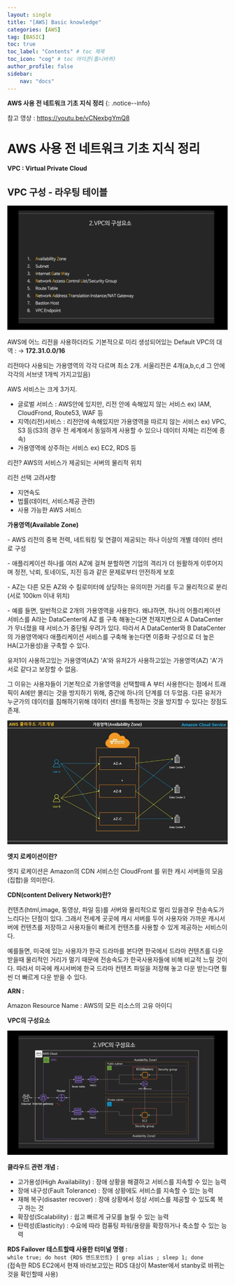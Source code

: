```yaml
---
layout: single
title: "[AWS] Basic knowledge"
categories: [AWS]
tag: [BASIC]
toc: true
toc_label: "Contents" # toc 제목
toc_icon: "cog" # toc 아이콘(톱니바퀴)
author_profile: false
sidebar:
    nav: "docs"
---
```




**AWS 사용 전 네트워크 기초 지식 정리** 
{: .notice--info}



참고 영상 : https://youtu.be/vCNexbgYmQ8



# AWS 사용 전 네트워크 기초 지식 정리

**VPC : Virtual Private Cloud**

## VPC 구성 - 라우팅 테이블

![youtu.be-FeYagEibtPE (1)](../../images/2022-10-24-AWS-Basic-knowledge/youtu.be-FeYagEibtPE%20(1).jpg)

AWS에 어느 리전을 사용하더라도 기본적으로 미리 생성되어있는 Default VPC의 대역 :
→ **172.31.0.0/16**



리전마다 사용되는 가용영역의 각각 다르며 최소 2개. 서울리전은 4개(a,b,c,d 그 안에 각각의 서브넷 1개씩 가지고있음)



AWS 서비스는 크게 3가지.

- 글로벌 서비스 : AWS안에 있지만, 리전 안에 속해있지 않는 서비스 
  ex) IAM, CloudFrond, Route53, WAF 등
- 지역(리전)서비스 : 리전안에 속해있지만 가용영역을 따르지 않는 서비스
  ex) VPC, S3 등(S3의 경우 전 세계에서 동일하게 사용할 수 있으나 데이터 자체는 리전에 종속)
- 가용영역에 상주하는 서비스
  ex) EC2, RDS 등

리전? AWS의 서비스가 제공되는 서버의 물리적 위치 



리전 선택 고려사항

- 지연속도
- 법률(데이터, 서비스제공 관련)
- 사용 가능한 AWS 서비스



**가용영역(Available Zone)**

\- AWS 리전의 중복 전력, 네트워킹 및 연결이 제공되는 하나 이상의 개별 데이터 센터로 구성

\- 애플리케이션 하나를 여러 AZ에 걸쳐 분할하면 기업의 격리가 더 원활하게 이루어지며 정전, 낙뢰, 토네이도, 지진 등과 같은 문제로부터 안전하게 보호

\-  AZ는 다른 모든 AZ와 수 킬로미터에 상당하는 유의미한 거리를 두고 물리적으로 분리(서로 100km 이내 위치)

\- 예를 들면, 일반적으로 2개의 가용영역을 사용한다. 왜냐하면, 하나의 어플리케이션 서비스를 A라는 DataCenter에 AZ 를 구축 해놓는다면 천재지변으로 A DataCenter가 무너졌을 때 서비스가 중단될 우려가 있다. 따라서 A DataCenter와 B DataCenter의 가용영역에다 애플리케이션 서비스를 구축해 놓는다면 이중화 구성으로 더 높은 HA(고가용성)을 구축할 수 있다. 

유저1이 사용하고있는 가용영역(AZ) 'A'와 유저2가 사용하고있는 가용영역(AZ) 'A'가 서로 같다고 보장할 수 없음.

그 이유는 사용자들이 기본적으로 가용영역을 선택할때 A 부터 사용한다는 점에서 트래픽이 A에만 몰리는 것을 방지하기 위해, 중간에 하나의 단계를 더 두었음. 다른 유저가 누군가의 데이터를 침해하기위해 데이터 센터를 특정하는 것을 방지할 수 있다는 장점도 존재.

![AWS-AZ](../../images/2022-10-24-AWS-Basic-knowledge/AWS-AZ.jpg)



**엣지 로케이션이란?**

엣지 로케이션은 Amazon의 CDN 서비스인 CloudFront 를 위한 캐시 서버들의 모음(집합)을 의미한다.

 

**CDN(content Delivery Network)란?**

컨텐츠(html,image, 동영상, 파일 등)를 서버와 물리적으로 멀리 있을경우 전송속도가 느리다는 단점이 있다. 그래서 전세계 곳곳에 캐시 서버를 두어 사용자와 가까운 캐시서버에 컨텐츠를 저장하고 사용자들이 빠르게 컨텐츠를 사용할 수 있게 제공하는 서비스이다.

예를들면, 미국에 있는 사용자가 한국 드라마를 본다면 한국에서 드라마 컨텐츠를 다운 받을때 물리적인 거리가 멀기 때문에 전송속도가 한국사용자들에 비해 비교적 느릴 것이다. 따라서 미국에 캐시서버에 한국 드라마 컨텐츠 파일을 저장해 놓고 다운 받는다면 훨씬 더 빠르게 다운 받을 수 있다.

 

**ARN :**

Amazon Resource Name : AWS의 모든 리소스의 고유 아이디



**VPC의 구성요소**

![youtu.be-FeYagEibtPE](../../images/2022-10-24-AWS-Basic-knowledge/youtu.be-FeYagEibtPE.jpg)



**클라우드 관련 개념 :**

- 고가용성(High Availability) : 장애 상황을 해결하고 서비스를 지속할 수 있는 능력
- 장애 내구성(Fault Tolerance) : 장애 상황에도 서비스를 지속할 수 있는 능력
- 재해 복구(disaster recover) : 장애 상황에서 정상 서비스를 제공할 수 있도록 복구 하는 것
- 확장성(Scalability) : 쉽고 빠르게 규모를 늘릴 수 있는 능력
- 탄력성(Elasticity) : 수요에 따라 컴퓨팅 파워/용량을 확장하거나 축소할 수 있는 능력



**RDS Failover 테스트할때 사용한 터미널 명령 :**  
`while true; do host {RDS 엔드포인트} | grep alias ; sleep 1; done`  
(접속한 RDS EC2에서 현재 바라보고있는 RDS 대상이 Master에서 stanby로 바뀌는것을 확인할때 사용)